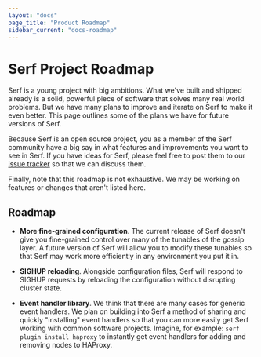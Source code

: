 ```yaml
---
layout: "docs"
page_title: "Product Roadmap"
sidebar_current: "docs-roadmap"
---
```


# Serf Project Roadmap

Serf is a young project with big ambitions. What we've built and shipped
already is a solid, powerful piece of software that solves many real world
problems. But we have
many plans to improve and iterate on Serf to make it even better. This
page outlines some of the plans we have for future versions of Serf.

Because Serf is an open source project, you as a member of the Serf
community have a big say in what features and improvements you want
to see in Serf.
If you have ideas for Serf, please feel free to post them to our
[issue tracker](https://github.com/hashicorp/serf/issues) so that we can
discuss them.

Finally, note that this roadmap is not exhaustive. We may be working on
features or changes that aren't listed here.

## Roadmap

* **More fine-grained configuration**. The current release of Serf doesn't
  give you fine-grained control over many of the tunables of the gossip
  layer. A future version of Serf will allow you to modify these tunables
  so that Serf may work more efficiently in any environment you put it in.

* **SIGHUP reloading**. Alongside configuration files, Serf will respond to
  SIGHUP requests by reloading the configuration without disrupting cluster
  state.

* **Event handler library**. We think that there are many cases
  for generic event handlers. We plan on building into Serf a method of
  sharing and quickly "installing" event handlers so that you can more
  easily get Serf working with common software projects. Imagine, for example:
  `serf plugin install haproxy` to instantly get event handlers for adding
  and removing nodes to HAProxy.
